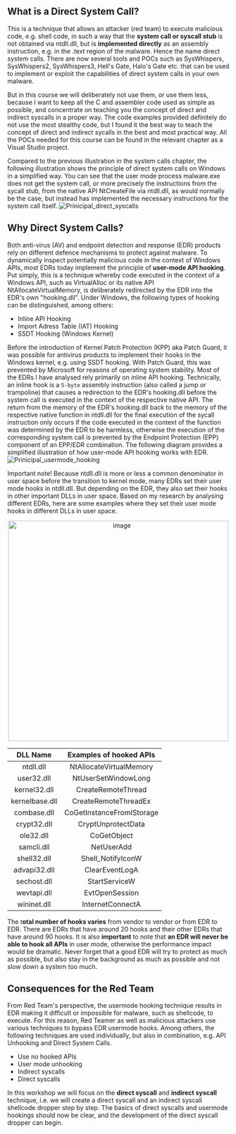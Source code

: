 ## What is a Direct System Call?
This is a technique that allows an attacker (red team) to execute malicious code, e.g. shell code, in such a way that the **system call or syscall stub** is not obtained via ntdll.dll, but is **implemented directly** as an assembly instruction, e.g. in the .text region of the malware. Hence the name direct system calls. There are now several tools and POCs such as SysWhispers, SysWhispers2, SysWhispers3, Hell's Gate, Halo's Gate etc. that can be used to implement or exploit the capabilities of direct system calls in your own malware.

But in this course we will deliberately not use them, or use them less, because I want to keep all the C and assembler code used as simple as possible, and concentrate on teaching you the concept of direct and indirect syscalls in a proper way. The code examples provided definitely do not use the most stealthy code, but I found it the best way to teach the concept of direct and indirect sycalls in the best and most practical way. All the POCs needed for this course can be found in the relevant chapter as a Visual Studio project. 

Compared to the previous illustration in the system calls chapter, the following illustration shows the principle of direct system calls on Windows in a simplified way. You can see that the user mode process malware.exe does not get the system call, or more precisely the instructions from the sycall stub, from the native API NtCreateFile via ntdll.dll, as would normally be the case, but instead has implemented the necessary instructions for the system call itself.
![Prinicipal_direct_syscalls](https://github.com/VirtualAlllocEx/DEFCON-31-Workshop-Syscalls/assets/50073731/16e74b5c-f470-48d8-b674-3740e695c621)


## Why Direct System Calls?
Both anti-virus (AV) and endpoint detection and response (EDR) products rely on different defence mechanisms to protect against malware. To dynamically inspect potentially malicious code in the context of Windows APIs, most EDRs today implement the principle of **user-mode API hooking**. Put simply, this is a technique whereby code executed in the context of a Windows API, such as VirtualAlloc or its native API NtAllocateVirtualMemory, is deliberately redirected by the EDR into the EDR's own "hooking.dll". Under Windows, the following types of hooking can be distinguished, among others:
- Inline API Hooking
- Import Adress Table (IAT) Hooking
- SSDT Hooking (Windows Kernel)

Before the introduction of Kernel Patch Protection (KPP) aka Patch Guard, it was possible for antivirus products to implement their hooks in the Windows kernel, e.g. using SSDT hooking. With Patch Guard, this was prevented by Microsoft for reasons of operating system stability. Most of the EDRs I have analysed rely primarily on inline API hooking. Technically, an inline hook is a ``5-byte`` assembly instruction (also called a jump or trampoline) that causes a redirection to the EDR's hooking.dll before the system call is executed in the context of the respective native API. The return from the memory of the EDR's hooking.dll back to the memory of the respective native function in ntdll.dll for the final execution of the sycall instruction only occurs if the code executed in the context of the function was determined by the EDR to be harmless, otherwise the execution of the corresponding system call is prevented by the Endpoint Protection (EPP) component of an EPP/EDR combination. The following diagram provides a simplified illustration of how user-mode API hooking works with EDR.
![Prinicipal_usermode_hooking](https://github.com/VirtualAlllocEx/DEFCON-31-Workshop-Syscalls/assets/50073731/84f0ca7c-5c8c-48b9-a215-36d20fc7e2a6)

Important note! Because ntdll.dll is more or less a common denominator in user space before the transition to kernel mode, many EDRs set their user mode hooks in ntdll.dll. But depending on the EDR, they also set their hooks in other important DLLs in user space. Based on my research by analysing different EDRs, here are some examples where they set their user mode hooks in different DLLs in user space. 

<p align="center">
<img width="500" alt="image" src="![image](https://github.com/VirtualAlllocEx/DEFCON-31-Syscalls-Workshop/assets/50073731/3438cd37-15df-4617-8a8e-f8dda2e3054f">
</p>
  
| DLL Name           | Examples of hooked APIs          |
| :---:              | :---:                            |
| ntdll.dll          | NtAllocateVirtualMemory          |
| user32.dll         | NtUserSetWindowLong              |
| kernel32.dll       | CreateRemoteThread               |
| kernelbase.dll     | CreateRemoteThreadEx             |
| combase.dll        | CoGetInstanceFromIStorage        |
| crypt32.dll        | CryptUnprotectData               |
| ole32.dll          | CoGetObject                      |
| samcli.dll         | NetUserAdd                       |  
| shell32.dll        | Shell_NotifyIconW                |
| advapi32.dll       | ClearEventLogA                   |
| sechost.dll        | StartServiceW                    |
| wevtapi.dll        | EvtOpenSession                   |
|wininet.dll         | InternetConnectA                 |

The t**otal number of hooks varies** from vendor to vendor or from EDR to EDR. There are EDRs that have around 20 hooks and their other EDRs that have around 90 hooks. It is also **important** to note that **an EDR will never be able to hook all APIs** in user mode, otherwise the performance impact would be dramatic. Never forget that a good EDR will try to protect as much as possible, but also stay in the background as much as possible and not slow down a system too much.  

## Consequences for the Red Team
From Red Team's perspective, the usermode hooking technique results in EDR making it difficult or impossible for malware, such as shellcode, to execute. For this reason, Red Teamer as well as malicious attackers use various techniques to bypass EDR usermode hooks. Among others, the following techniques are used individually, but also in combination, e.g. API Unhooking and Direct System Calls.
- Use no hooked APIs
- User mode unhooking 
- Indirect syscalls 
- Direct syscalls 

In this workshop we will focus on the **direct syscall** and **indirect syscall** technique, i.e. we will create a direct syscall and an indirect syscall shellcode dropper step by step. The basics of direct syscalls and usermode hookings should now be clear, and the development of the direct syscall dropper can begin. 
